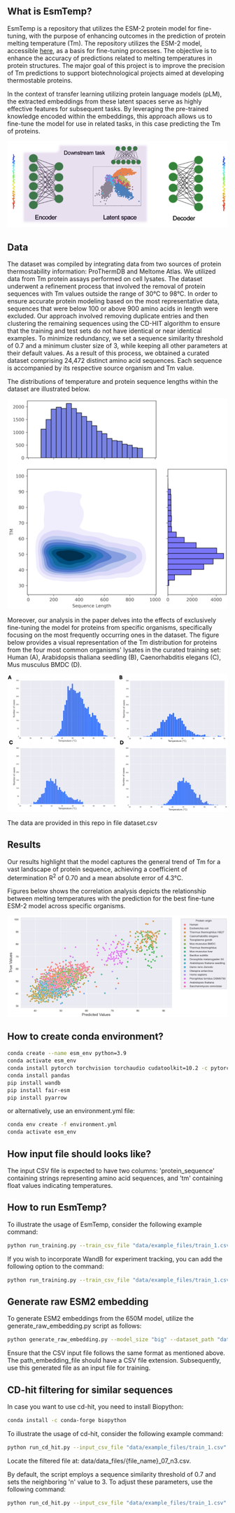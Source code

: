 ## What is EsmTemp?

EsmTemp is a repository that utilizes the ESM-2 protein model for fine-tuning, with the purpose of enhancing outcomes in the prediction of protein melting temperature (Tm). The repository utilizes the ESM-2 model, accessible [here](https://github.com/facebookresearch/esm), as a basis for fine-tuning processes. The objective is to enhance the accuracy of predictions related to melting temperatures in protein structures. The major goal of this project is to improve the precision of Tm predictions to support biotechnological projects aimed at developing thermostable proteins.

In the context of transfer learning utilizing protein language models (pLM), the extracted embeddings from these latent spaces serve as highly effective features for subsequent tasks. By leveraging the pre-trained knowledge encoded within the embeddings, this approach allows us to fine-tune the model for use in related tasks, in this case predicting the Tm of proteins.

![Alt text](figures/conception.png)

## Data

The dataset was compiled by integrating data from two sources of protein thermostability information: ProThermDB and Meltome Atlas. We utilized data from Tm protein assays performed on cell lysates. The dataset underwent a refinement process that involved the removal of protein sequences with Tm values outside the range of 30°C to 98°C. In order to ensure accurate protein modeling based on the most representative data, sequences that were below 100 or above 900 amino acids in length were excluded. Our approach involved removing duplicate entries and then clustering the remaining sequences using the CD-HIT algorithm to ensure that the training and test sets do not have identical or near identical examples. To minimize redundancy, we set a sequence similarity threshold of 0.7 and a minimum cluster size of 3, while keeping all other parameters at their default values. As a result of this process, we obtained a curated dataset comprising 24,472 distinct amino acid sequences. Each sequence is accompanied by its respective source organism and Tm value.

The distributions of temperature and protein sequence lengths within the dataset are illustrated below.

![Alt text](figures/distribution.png)

Moreover, our analysis in the paper delves into the effects of exclusively fine-tuning the model for proteins from specific organisms, specifically focusing on the most frequently occurring ones in the dataset. The figure below provides a visual representation of the Tm distribution for proteins from the four most common organisms' lysates in the curated training set: Human (A), Arabidopsis thaliana seedling (B), Caenorhabditis elegans (C), Mus musculus BMDC (D).

![Alt text](figures/tm_distribution.png)

The data are provided in this repo in file dataset.csv

## Results

Our results highlight that the model captures the general trend of Tm for a vast landscape of protein sequence, achieving a coefficient of determination R<sup>2</sup> of 0.70 and a mean absolute error of 4.3°C.

Figures below shows the correlation analysis depicts the relationship between melting temperatures with the prediction for the best fine-tune ESM-2 model across specific organisms.

![Alt text](figures/results_all.png)

## How to create conda environment?

```bash
conda create --name esm_env python=3.9
conda activate esm_env
conda install pytorch torchvision torchaudio cudatoolkit=10.2 -c pytorch
conda install pandas
pip install wandb
pip install fair-esm
pip install pyarrow
```

or alternatively, use an environment.yml file:

```bash
conda env create -f environment.yml
conda activate esm_env
```

## How input file should looks like?

The input CSV file is expected to have two columns: 'protein_sequence' containing strings representing amino acid sequences, and 'tm' containing float values indicating temperatures.

## How to run EsmTemp?

To illustrate the usage of EsmTemp, consider the following example command:

```bash
python run_training.py --train_csv_file "data/example_files/train_1.csv" --val_csv_file "data/example_files/val_1.csv" 
```

If you wish to incorporate WandB for experiment tracking, you can add the following option to the command:

```bash
python run_training.py --train_csv_file "data/example_files/train_1.csv" --val_csv_file "data/example_files/val_1.csv" --use_wandb
```

## Generate raw ESM2 embedding

To generate ESM2 embeddings from the 650M model, utilize the generate_raw_embedding.py script as follows:

```bash
python generate_raw_embedding.py --model_size "big" --dataset_path "data/example_files/val_1.csv" --path_embedding_file "val_1_embeddings.csv"
```

Ensure that the CSV input file follows the same format as mentioned above. The path_embedding_file should have a CSV file extension. Subsequently, use this generated file as an input file for training.

## CD-hit filtering for similar sequences

In case you want to use cd-hit, you need to install Biopython:

```bash
conda install -c conda-forge biopython
```

To illustrate the usage of cd-hit, consider the following example command:

```bash
python run_cd_hit.py --input_csv_file "data/example_files/train_1.csv" 
```

Locate the filtered file at: data/data_files/{file_name}_07_n3.csv.

By default, the script employs a sequence similarity threshold of 0.7 and sets the neighboring 'n' value to 3. To adjust these parameters, use the following command:

```bash
python run_cd_hit.py --input_csv_file "data/example_files/train_1.csv" --treshold 0.8 --n 2
```
